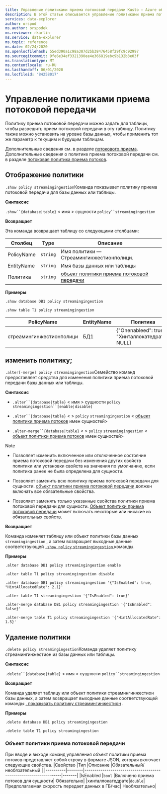 ```yaml
---
title: Управление политиками приема потоковой передачи Kusto — Azure обозреватель данных
description: В этой статье описывается управление политиками приема потоковой передачи в Azure обозреватель данных.
services: data-explorer
author: orspod
ms.author: orspodek
ms.reviewer: rkarlin
ms.service: data-explorer
ms.topic: reference
ms.date: 02/24/2020
ms.openlocfilehash: 55ed390a1c98a307d2bb38476458f29fc9c92997
ms.sourcegitcommit: 9fe6e34ef3321390ee4e366819ebc9b132b3e03f
ms.translationtype: MT
ms.contentlocale: ru-RU
ms.lasthandoff: 06/01/2020
ms.locfileid: "84258017"
---
```

# <a name="streaming-ingestion-policy-management"></a>Управление политиками приема потоковой передачи

Политику приема потоковой передачи можно задать для таблицы, чтобы разрешить прием потоковой передачи в эту таблицу. Политику также можно установить на уровне базы данных, чтобы применить тот же параметр к текущим и будущим таблицам.

Дополнительные сведения см. в разделе [потокового приема](../../ingest-data-streaming.md). Дополнительные сведения о политике приема потоковой передачи см. в разделе [потоковая политика приема потоков](streamingingestionpolicy.md).

## <a name="display-the-policy"></a>Отображение политики

`.show policy streamingingestion`Команда показывает политику приема потоковой передачи для базы данных или таблицы.
 
**Синтаксис**

`.show``{database|table}` &lt; имя &gt; сущности `policy``streamingingestion`

**Возвращает**

Эта команда возвращает таблицу со следующими столбцами:

|Столбец    |Type    |Описание
|---|---|---
|PolicyName|`string`|Имя политики — Стреамингинжестионполици.
|EntityName|`string`|Имя базы данных или таблицы
|Политика    |`string`|[объект политики приема потоковой передачи](#streaming-ingestion-policy-object)

**Примеры**

```kusto
.show database DB1 policy streamingingestion

.show table T1 policy streamingingestion
```

|PolicyName|EntityName|Политика|чилдентитиес|EntityType|
|---|---|---|---|---|
|стреамингинжестионполици|БД1|{"Onenableed": true, "Хинталлокатедрате": NULL}

## <a name="change-the-policy"></a>изменить политику;

`.alter[-merge] policy streamingingestion`Семейство команд предоставляет средства для изменения политики приема потоковой передачи базы данных или таблицы.

**Синтаксис**

* `.alter``{database|table}` &lt; имя &gt; сущности `policy` `streamingingestion``[enable|disable]`

* `.alter``{database|table}` &lt; &gt; `policy` `streamingingestion` &lt; [объект политики приема потоков](#streaming-ingestion-policy-object) имен сущностей&gt;

* `.alter-merge``{database|table}` &lt; &gt; `policy` `streamingingestion` &lt; [объект политики приема потоков](#streaming-ingestion-policy-object) имен сущностей&gt;

> [!Note]
>
> * Позволяет изменить включенное или отключенное состояние приема потоковой передачи без изменения других свойств политики или установки свойств на значения по умолчанию, если политика ранее не была определена для сущности.
>
> * Позволяет заменить всю политику приема потоковой передачи для сущности. [объект политики приема потоковой передачи](#streaming-ingestion-policy-object) должен включать все обязательные свойства.
>
> * Позволяет заменять только указанные свойства политики приема потоковой передачи для сущности. [Объект политики приема потоковой передачи](#streaming-ingestion-policy-object) может включать некоторые или никакие из обязательных свойств.

**Возвращает**

Команда изменяет таблицу или объект политики базы данных `streamingingestion` , а затем возвращает выходные данные соответствующей [ `.show policy` `streamingingestion` ](#display-the-policy) команды.

**Примеры**

```kusto
.alter database DB1 policy streamingingestion enable

.alter table T1 policy streamingingestion disable

.alter database DB1 policy streamingingestion '{"IsEnabled": true, "HintAllocatedRate": 2.1}'

.alter table T1 streamingingestion '{"IsEnabled": true}'

.alter-merge database DB1 policy streamingingestion '{"IsEnabled": false}'

.alter-merge table T1 policy streamingingestion '{"HintAllocatedRate": 1.5}'
```

## <a name="delete-the-policy"></a>Удаление политики

`.delete policy streamingingestion`Команда удаляет политику стреамингинжестион из базы данных или таблицы.

**Синтаксис**

`.delete``{database|table}` &lt; имя &gt; сущности `policy``streamingingestion`

**Возвращает**

Команда удаляет таблицу или объект политики стреамингинжестион базы данных, а затем возвращает выходные данные соответствующей команды [. показывать политику стреамингинжестион](#display-the-policy) .

**Примеры**

```kusto
.delete database DB1 policy streamingingestion

.delete table T1 policy streamingingestion
```

### <a name="streaming-ingestion-policy-object"></a>Объект политики приема потоковой передачи

При вводе и выходе команд управления объект политики приема потоков представляет собой строку в формате JSON, которая включает следующие свойства.
|Свойство  |Тип    |Описание                                                       |Обязательный/необязательный |
|----------|--------|------------------------------------------------------------------|-------|
|IsEnabled |`bool`  |Включено приема потоков для сущности| Обязательно|
|хинталлокатедрате|`double`|Предполагаемая скорость передает данных в ГБ/час| Необязательно|
